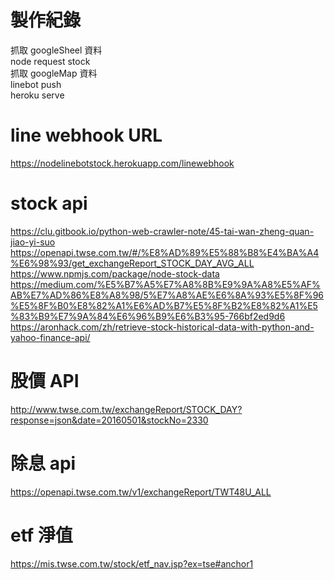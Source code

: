 # 製作紀錄
抓取 googleSheel 資料<br>
node request stock<br>
抓取 googleMap 資料<br>
linebot push<br>
heroku serve


# line webhook URL
https://nodelinebotstock.herokuapp.com/linewebhook


# stock api
https://clu.gitbook.io/python-web-crawler-note/45-tai-wan-zheng-quan-jiao-yi-suo<br>
https://openapi.twse.com.tw/#/%E8%AD%89%E5%88%B8%E4%BA%A4%E6%98%93/get_exchangeReport_STOCK_DAY_AVG_ALL<br>
https://www.npmjs.com/package/node-stock-data<br>
https://medium.com/%E5%B7%A5%E7%A8%8B%E9%9A%A8%E5%AF%AB%E7%AD%86%E8%A8%98/5%E7%A8%AE%E6%8A%93%E5%8F%96%E5%8F%B0%E8%82%A1%E6%AD%B7%E5%8F%B2%E8%82%A1%E5%83%B9%E7%9A%84%E6%96%B9%E6%B3%95-766bf2ed9d6<br>
https://aronhack.com/zh/retrieve-stock-historical-data-with-python-and-yahoo-finance-api/


# 股價 API
http://www.twse.com.tw/exchangeReport/STOCK_DAY?response=json&date=20160501&stockNo=2330


# 除息 api
https://openapi.twse.com.tw/v1/exchangeReport/TWT48U_ALL

# etf 淨值
https://mis.twse.com.tw/stock/etf_nav.jsp?ex=tse#anchor1



